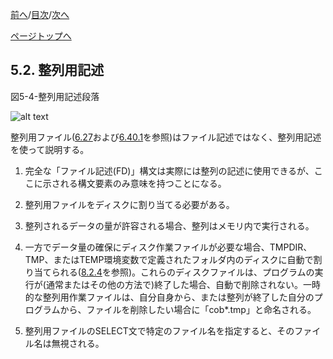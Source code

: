 <!--navi start1-->
[前へ](5-1.md)/[目次](https://momo2584.github.io/opensourcecobol.github.io/markdown/TOC.html)/[次へ](5-3.md)
<!--navi end1-->
<!--navi start2-->

[ページトップへ](5-2.md)
<!--navi end2-->
## 5.2. 整列用記述

図5-4-整列用記述段落

![alt text](Image/5-4.png)


整列用ファイル([6.27](6-27.md)および[6.40.1](6-40-1.md)を参照)はファイル記述ではなく、整列用記述を使って説明する。

1. 完全な「ファイル記述(FD)」構文は実際には整列の記述に使用できるが、ここに示される構文要素のみ意味を持つことになる。

2. 整列用ファイルをディスクに割り当てる必要がある。

3. 整列されるデータの量が許容される場合、整列はメモリ内で実行される。

4. 一方でデータ量の確保にディスク作業ファイルが必要な場合、TMPDIR、TMP、またはTEMP環境変数で定義されたフォルダ内のディスクに自動で割り当てられる([8.2.4](8-2-4.md)を参照)。これらのディスクファイルは、プログラムの実行が(通常またはその他の方法で)終了した場合、自動で削除されない。一時的な整列用作業ファイルは、自分自身から、または整列が終了した自分のプログラムから、ファイルを削除したい場合に「cob*.tmp」と命名される。

5. 整列用ファイルのSELECT文で特定のファイル名を指定すると、そのファイル名は無視される。

